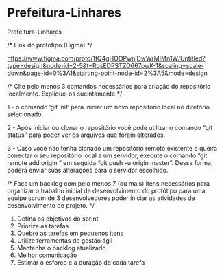 # Prefeitura-Linhares
Prefeitura-Linhares

/* Link do prototipo (Figma) */

https://www.figma.com/proto/1tQ4gHOOPwnjDwWrMIMn1W/Untitled?type=design&node-id=2-5&t=RosEDPSTZO667owK-1&scaling=scale-down&page-id=0%3A1&starting-point-node-id=2%3A5&mode=design





/* Cite pelo menos 3
comandos necessários para criação do repositório localmente. Explique-os sucintamente.*/

1 - o comando ‘git init’ para iniciar um novo repositório local no diretório selecionado.

2 - Após iniciar ou clonar o repositório você pode utilizar o comando “git status” para poder ver os arquivos que foram alterados.

3 - Caso você não tenha clonado um repositório remoto existente e queira conectar o seu repositório local a um servidor, execute o comando “git remote add origin <sevidor>” em seguida “git push -u origin master”. Dessa forma, poderá enviar suas alterações para o servidor escolhido.




/* Faça um backlog com pelo menos 7 (ou mais)
itens necessários para organizar o trabalho inicial de desenvolvimento do protótipo para uma
equipe scrum de 3 desenvolvedores poder iniciar as atividades de desenvolvimento de projeto. */

1. Defina os objetivos do sprint
2. Priorize as tarefas
3. Quebre as tarefas em pequenos itens
4. Utilize ferramentas de gestão ágil
5. Mantenha o backlog atualizado
6. Melhor comunicação
7. Estimar o esforço e a duração de cada tarefa

